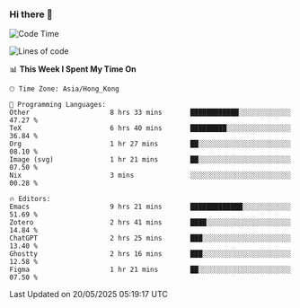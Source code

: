 ### Hi there 👋

<!--
**nicehiro/nicehiro** is a ✨ _special_ ✨ repository because its `README.md` (this file) appears on your GitHub profile.

Here are some ideas to get you started:

- 🔭 I’m currently working on ...
- 🌱 I’m currently learning ...
- 👯 I’m looking to collaborate on ...
- 🤔 I’m looking for help with ...
- 💬 Ask me about ...
- 📫 How to reach me: ...
- 😄 Pronouns: ...
- ⚡ Fun fact: ...
-->

<!--START_SECTION:waka-->
![Code Time](http://img.shields.io/badge/Code%20Time-674%20hrs%208%20mins-blue)

![Lines of code](https://img.shields.io/badge/From%20Hello%20World%20I%27ve%20Written-1.7%20million%20lines%20of%20code-blue)

📊 **This Week I Spent My Time On** 

```text
🕑︎ Time Zone: Asia/Hong_Kong

💬 Programming Languages: 
Other                    8 hrs 33 mins       ████████████░░░░░░░░░░░░░   47.27 % 
TeX                      6 hrs 40 mins       █████████░░░░░░░░░░░░░░░░   36.84 % 
Org                      1 hr 27 mins        ██░░░░░░░░░░░░░░░░░░░░░░░   08.10 % 
Image (svg)              1 hr 21 mins        ██░░░░░░░░░░░░░░░░░░░░░░░   07.50 % 
Nix                      3 mins              ░░░░░░░░░░░░░░░░░░░░░░░░░   00.28 % 

🔥 Editors: 
Emacs                    9 hrs 21 mins       █████████████░░░░░░░░░░░░   51.69 % 
Zotero                   2 hrs 41 mins       ████░░░░░░░░░░░░░░░░░░░░░   14.84 % 
ChatGPT                  2 hrs 25 mins       ███░░░░░░░░░░░░░░░░░░░░░░   13.40 % 
Ghostty                  2 hrs 16 mins       ███░░░░░░░░░░░░░░░░░░░░░░   12.58 % 
Figma                    1 hr 21 mins        ██░░░░░░░░░░░░░░░░░░░░░░░   07.50 % 
```


 Last Updated on 20/05/2025 05:19:17 UTC
<!--END_SECTION:waka-->
